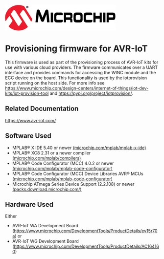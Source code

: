 <!-- Please do not change this logo with link -->
[![MCHP](images/microchip.png)](https://www.microchip.com)

# Provisioning firmware for AVR-IoT
This firmware is used as part of the provisioning process of AVR-IoT kits for use with various cloud providers.  The firmware communicates over a UART interface and provides commands for accessing the WINC module and the ECC device on the board.  This functionality is used by the iotprovision script running on the host side.  For more info see https://www.microchip.com/design-centers/internet-of-things/iot-dev-kits/iot-provision-tool and https://pypi.org/project/iotprovision/.

## Related Documentation
https://www.avr-iot.com/

## Software Used
- MPLAB® X IDE 5.40 or newer [(microchip.com/mplab/mplab-x-ide)](http://www.microchip.com/mplab/mplab-x-ide)
- MPLAB® XC8 2.31 or a newer compiler [(microchip.com/mplab/compilers)](http://www.microchip.com/mplab/compilers)
- MPLAB® Code Configurator (MCC) 4.0.2 or newer [(microchip.com/mplab/mplab-code-configurator)](https://www.microchip.com/mplab/mplab-code-configurator)
- MPLAB® Code Configurator (MCC) Device Libraries AVR® MCUs [(microchip.com/mplab/mplab-code-configurator)](https://www.microchip.com/mplab/mplab-code-configurator)
- Microchip ATmega Series Device Support (2.2.108) or newer [(packs.download.microchip.com/)](https://packs.download.microchip.com/)

## Hardware Used
Either
- AVR-IoT WA Development Board (https://www.microchip.com/DevelopmentTools/ProductDetails/ev15r70a)
or
- AVR-IoT WG Development Board (https://www.microchip.com/DevelopmentTools/ProductDetails/AC164160)

